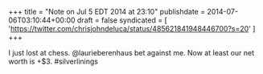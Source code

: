 +++
title = "Note on Jul 5 EDT 2014 at 23:10"
publishdate = 2014-07-06T03:10:44+00:00
draft = false
syndicated = [ 'https://twitter.com/chrisjohndeluca/status/485621841948446700?s=20' ]
+++

I just lost at chess. @laurieberenhaus bet against me. Now at least our net worth is +$3. #silverlinings
